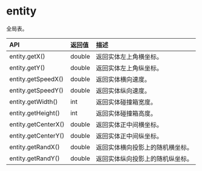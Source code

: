# entity

全局表。

| API | 返回值 | 描述 |
| :--- | :--- | :--- |
| entity.getX\(\) | double | 返回实体左上角横坐标。 |
| entity.getY\(\) | double | 返回实体左上角纵坐标。 |
| entity.getSpeedX\(\) | double | 返回实体横向速度。 |
| entity.getSpeedY\(\) | double | 返回实体纵向速度。 |
| entity.getWidth\(\) | int | 返回实体碰撞箱宽度。 |
| entity.getHeight\(\) | int | 返回实体碰撞箱高度。 |
| entity.getCenterX\(\) | double | 返回实体正中间横坐标。 |
| entity.getCenterY\(\) | double | 返回实体正中间纵坐标。 |
| entity.getRandX\(\) | double | 返回实体横向投影上的随机横坐标。 |
| entity.getRandY\(\) | double | 返回实体纵向投影上的随机纵坐标。 |



